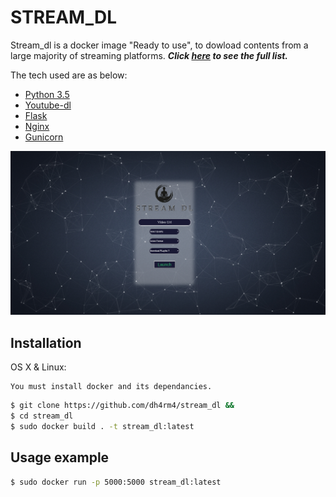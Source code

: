 # STREAM_DL

Stream_dl is a docker image "Ready to use", to dowload contents from a large majority of streaming platforms.
***Click [here](https://rg3.github.io/youtube-dl/supportedsites.html) to see the full list.***

The tech used are as below:
* [Python 3.5](https://www.python.org/)
* [Youtube-dl](https://rg3.github.io/youtube-dl/)
* [Flask](http://flask.pocoo.org/)
* [Nginx](https://www.nginx.com/)
* [Gunicorn](http://gunicorn.org/)

![](https://raw.githubusercontent.com/dh4rm4/stream_dl/master/src/app/static/img/stream_dl_overview.png)


## Installation

OS X & Linux:

```
You must install docker and its dependancies.
```

```sh
$ git clone https://github.com/dh4rm4/stream_dl &&
$ cd stream_dl
$ sudo docker build . -t stream_dl:latest 
```

## Usage example

```sh
$ sudo docker run -p 5000:5000 stream_dl:latest
```
